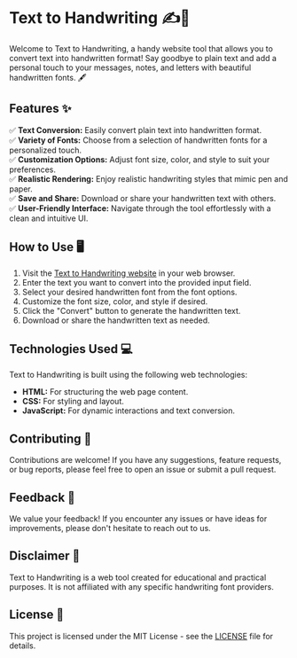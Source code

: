 # Text to Handwriting ✍️📄

Welcome to Text to Handwriting, a handy website tool that allows you to convert text into handwritten format! Say goodbye to plain text and add a personal touch to your messages, notes, and letters with beautiful handwritten fonts. 🖋️

## Features ✨

✅ **Text Conversion:** Easily convert plain text into handwritten format.  
✅ **Variety of Fonts:** Choose from a selection of handwritten fonts for a personalized touch.  
✅ **Customization Options:** Adjust font size, color, and style to suit your preferences.  
✅ **Realistic Rendering:** Enjoy realistic handwriting styles that mimic pen and paper.  
✅ **Save and Share:** Download or share your handwritten text with others.  
✅ **User-Friendly Interface:** Navigate through the tool effortlessly with a clean and intuitive UI.

## How to Use 🖥️

1. Visit the [Text to Handwriting website](https://rishab-creator.github.io/TextToHandWriting) in your web browser.
2. Enter the text you want to convert into the provided input field.
3. Select your desired handwritten font from the font options.
4. Customize the font size, color, and style if desired.
5. Click the "Convert" button to generate the handwritten text.
6. Download or share the handwritten text as needed.

## Technologies Used 💻

Text to Handwriting is built using the following web technologies:

- **HTML:** For structuring the web page content.
- **CSS:** For styling and layout.
- **JavaScript:** For dynamic interactions and text conversion.

## Contributing 🤝

Contributions are welcome! If you have any suggestions, feature requests, or bug reports, please feel free to open an issue or submit a pull request.

## Feedback 📝

We value your feedback! If you encounter any issues or have ideas for improvements, please don't hesitate to reach out to us.

## Disclaimer 📣

Text to Handwriting is a web tool created for educational and practical purposes. It is not affiliated with any specific handwriting font providers.

## License 📄

This project is licensed under the MIT License - see the [LICENSE](LICENSE) file for details.
